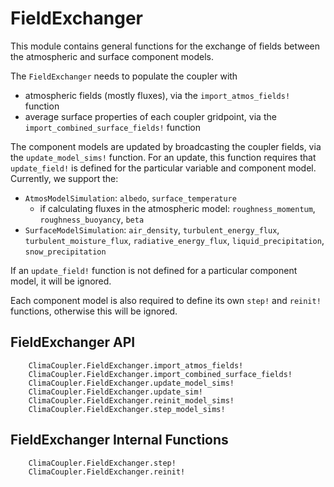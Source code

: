 # FieldExchanger

This module contains general functions for the exchange of fields between the atmospheric and surface component models.

The `FieldExchanger` needs to populate the coupler with
- atmospheric fields (mostly fluxes), via the `import_atmos_fields!` function
- average surface properties of each coupler gridpoint, via the `import_combined_surface_fields!` function

The component models are updated by broadcasting the coupler fields, via the `update_model_sims!` function. For an update, this function requires that `update_field!` is defined for the particular variable and component model. Currently, we support the:
- `AtmosModelSimulation`: `albedo`, `surface_temperature`
    - if calculating fluxes in the atmospheric model: `roughness_momentum`, `roughness_buoyancy`, `beta`
- `SurfaceModelSimulation`: `air_density`, `turbulent_energy_flux`, `turbulent_moisture_flux`, `radiative_energy_flux`, `liquid_precipitation`, `snow_precipitation`

If an `update_field!` function is not defined for a particular component model, it will be ignored.

Each component model is also required to define its own `step!` and `reinit!` functions, otherwise this will be ignored.

## FieldExchanger API

```@docs
    ClimaCoupler.FieldExchanger.import_atmos_fields!
    ClimaCoupler.FieldExchanger.import_combined_surface_fields!
    ClimaCoupler.FieldExchanger.update_model_sims!
    ClimaCoupler.FieldExchanger.update_sim!
    ClimaCoupler.FieldExchanger.reinit_model_sims!
    ClimaCoupler.FieldExchanger.step_model_sims!
```


## FieldExchanger Internal Functions

```@docs
    ClimaCoupler.FieldExchanger.step!
    ClimaCoupler.FieldExchanger.reinit!
```
